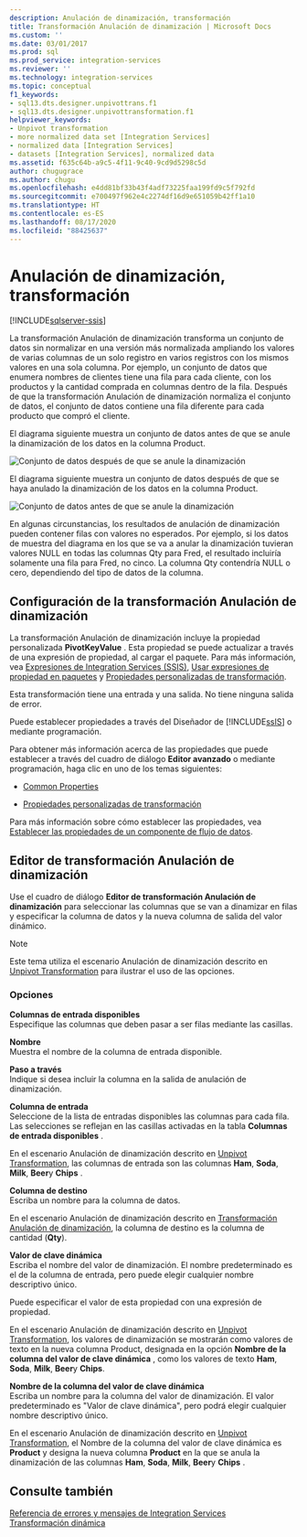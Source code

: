 ```yaml
---
description: Anulación de dinamización, transformación
title: Transformación Anulación de dinamización | Microsoft Docs
ms.custom: ''
ms.date: 03/01/2017
ms.prod: sql
ms.prod_service: integration-services
ms.reviewer: ''
ms.technology: integration-services
ms.topic: conceptual
f1_keywords:
- sql13.dts.designer.unpivottrans.f1
- sql13.dts.designer.unpivottransformation.f1
helpviewer_keywords:
- Unpivot transformation
- more normalized data set [Integration Services]
- normalized data [Integration Services]
- datasets [Integration Services], normalized data
ms.assetid: f635c64b-a9c5-4f11-9c40-9cd9d5298c5d
author: chugugrace
ms.author: chugu
ms.openlocfilehash: e4dd81bf33b43f4adf73225faa199fd9c5f792fd
ms.sourcegitcommit: e700497f962e4c2274df16d9e651059b42ff1a10
ms.translationtype: HT
ms.contentlocale: es-ES
ms.lasthandoff: 08/17/2020
ms.locfileid: "88425637"
---
```

# <a name="unpivot-transformation"></a>Anulación de dinamización, transformación

[!INCLUDE[sqlserver-ssis](../../../includes/applies-to-version/sqlserver-ssis.md)]


  La transformación Anulación de dinamización transforma un conjunto de datos sin normalizar en una versión más normalizada ampliando los valores de varias columnas de un solo registro en varios registros con los mismos valores en una sola columna. Por ejemplo, un conjunto de datos que enumera nombres de clientes tiene una fila para cada cliente, con los productos y la cantidad comprada en columnas dentro de la fila. Después de que la transformación Anulación de dinamización normaliza el conjunto de datos, el conjunto de datos contiene una fila diferente para cada producto que compró el cliente.  
  
 El diagrama siguiente muestra un conjunto de datos antes de que se anule la dinamización de los datos en la columna Product.  
  
 ![Conjunto de datos después de que se anule la dinamización](../../../integration-services/data-flow/transformations/media/mw-dts-18.gif "Conjunto de datos después de que se anule la dinamización")  
  
 El diagrama siguiente muestra un conjunto de datos después de que se haya anulado la dinamización de los datos en la columna Product.  
  
 ![Conjunto de datos antes de que se anule la dinamización](../../../integration-services/data-flow/transformations/media/mw-dts-17.gif "Conjunto de datos antes de que se anule la dinamización")  
  
 En algunas circunstancias, los resultados de anulación de dinamización pueden contener filas con valores no esperados. Por ejemplo, si los datos de muestra del diagrama en los que se va a anular la dinamización tuvieran valores NULL en todas las columnas Qty para Fred, el resultado incluiría solamente una fila para Fred, no cinco. La columna Qty contendría NULL o cero, dependiendo del tipo de datos de la columna.  
  
## <a name="configuration-of-the-unpivot-transformation"></a>Configuración de la transformación Anulación de dinamización  
 La transformación Anulación de dinamización incluye la propiedad personalizada **PivotKeyValue** . Esta propiedad se puede actualizar a través de una expresión de propiedad, al cargar el paquete. Para más información, vea [Expresiones de Integration Services &#40;SSIS&#41;](../../../integration-services/expressions/integration-services-ssis-expressions.md), [Usar expresiones de propiedad en paquetes](../../../integration-services/expressions/use-property-expressions-in-packages.md) y [Propiedades personalizadas de transformación](../../../integration-services/data-flow/transformations/transformation-custom-properties.md).  
  
 Esta transformación tiene una entrada y una salida. No tiene ninguna salida de error.  
  
 Puede establecer propiedades a través del Diseñador de [!INCLUDE[ssIS](../../../includes/ssis-md.md)] o mediante programación.  
  
 Para obtener más información acerca de las propiedades que puede establecer a través del cuadro de diálogo **Editor avanzado** o mediante programación, haga clic en uno de los temas siguientes:  
  
-   [Common Properties](https://msdn.microsoft.com/library/51973502-5cc6-4125-9fce-e60fa1b7b796)  
  
-   [Propiedades personalizadas de transformación](../../../integration-services/data-flow/transformations/transformation-custom-properties.md)  
  
 Para más información sobre cómo establecer las propiedades, vea [Establecer las propiedades de un componente de flujo de datos](../../../integration-services/data-flow/set-the-properties-of-a-data-flow-component.md).  
  
## <a name="unpivot-transformation-editor"></a>Editor de transformación Anulación de dinamización
  Use el cuadro de diálogo **Editor de transformación Anulación de dinamización** para seleccionar las columnas que se van a dinamizar en filas y especificar la columna de datos y la nueva columna de salida del valor dinámico.  
  
> [!NOTE]  
>   Este tema utiliza el escenario Anulación de dinamización descrito en [Unpivot Transformation](../../../integration-services/data-flow/transformations/unpivot-transformation.md) para ilustrar el uso de las opciones.  
  
### <a name="options"></a>Opciones  
 **Columnas de entrada disponibles**  
 Especifique las columnas que deben pasar a ser filas mediante las casillas.  
  
 **Nombre**  
 Muestra el nombre de la columna de entrada disponible.  
  
 **Paso a través**  
 Indique si desea incluir la columna en la salida de anulación de dinamización.  
  
 **Columna de entrada**  
 Seleccione de la lista de entradas disponibles las columnas para cada fila. Las selecciones se reflejan en las casillas activadas en la tabla **Columnas de entrada disponibles** .  
  
 En el escenario Anulación de dinamización descrito en [Unpivot Transformation](../../../integration-services/data-flow/transformations/unpivot-transformation.md), las columnas de entrada son las columnas **Ham**, **Soda**, **Milk**, **Beer**y **Chips** .  
  
 **Columna de destino**  
 Escriba un nombre para la columna de datos.  
  
 En el escenario Anulación de dinamización descrito en [Transformación Anulación de dinamización](../../../integration-services/data-flow/transformations/unpivot-transformation.md), la columna de destino es la columna de cantidad (**Qty**).  
  
 **Valor de clave dinámica**  
 Escriba el nombre del valor de dinamización. El nombre predeterminado es el de la columna de entrada, pero puede elegir cualquier nombre descriptivo único.  
  
 Puede especificar el valor de esta propiedad con una expresión de propiedad.  
  
 En el escenario Anulación de dinamización descrito en [Unpivot Transformation](../../../integration-services/data-flow/transformations/unpivot-transformation.md), los valores de dinamización se mostrarán como valores de texto en la nueva columna Product, designada en la opción **Nombre de la columna del valor de clave dinámica** , como los valores de texto **Ham**, **Soda**, **Milk**, **Beer**y **Chips**.  
  
 **Nombre de la columna del valor de clave dinámica**  
 Escriba un nombre para la columna del valor de dinamización. El valor predeterminado es "Valor de clave dinámica", pero podrá elegir cualquier nombre descriptivo único.  
  
 En el escenario Anulación de dinamización descrito en [Unpivot Transformation](../../../integration-services/data-flow/transformations/unpivot-transformation.md), el Nombre de la columna del valor de clave dinámica es **Product** y designa la nueva columna **Product** en la que se anula la dinamización de las columnas **Ham**, **Soda**, **Milk**, **Beer**y **Chips** .  
  
## <a name="see-also"></a>Consulte también  
 [Referencia de errores y mensajes de Integration Services](../../../integration-services/integration-services-error-and-message-reference.md)   
 [Transformación dinámica](../../../integration-services/data-flow/transformations/pivot-transformation.md)  
  
  
